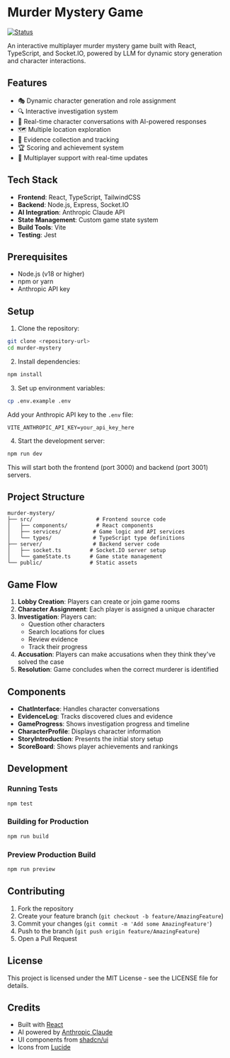 # Murder Mystery Game

[![Status](https://img.shields.io/badge/Status-Work%20In%20Progress-yellow)](https://github.com/yourusername/murder-mystery)

An interactive multiplayer murder mystery game built with React, TypeScript, and Socket.IO, powered by LLM for dynamic story generation and character interactions.

## Features

- 🎭 Dynamic character generation and role assignment
- 🔍 Interactive investigation system
- 💬 Real-time character conversations with AI-powered responses
- 🗺️ Multiple location exploration
- 📜 Evidence collection and tracking
- 🏆 Scoring and achievement system
- 👥 Multiplayer support with real-time updates

## Tech Stack

- **Frontend**: React, TypeScript, TailwindCSS
- **Backend**: Node.js, Express, Socket.IO
- **AI Integration**: Anthropic Claude API
- **State Management**: Custom game state system
- **Build Tools**: Vite
- **Testing**: Jest

## Prerequisites

- Node.js (v18 or higher)
- npm or yarn
- Anthropic API key

## Setup

1. Clone the repository:
```bash
git clone <repository-url>
cd murder-mystery
```

2. Install dependencies:
```bash
npm install
```

3. Set up environment variables:
```bash
cp .env.example .env
```
Add your Anthropic API key to the `.env` file:
```
VITE_ANTHROPIC_API_KEY=your_api_key_here
```

4. Start the development server:
```bash
npm run dev
```

This will start both the frontend (port 3000) and backend (port 3001) servers.

## Project Structure

```
murder-mystery/
├── src/                    # Frontend source code
│   ├── components/         # React components
│   ├── services/          # Game logic and API services
│   └── types/             # TypeScript type definitions
├── server/                # Backend server code
│   ├── socket.ts         # Socket.IO server setup
│   └── gameState.ts      # Game state management
└── public/               # Static assets
```

## Game Flow

1. **Lobby Creation**: Players can create or join game rooms
2. **Character Assignment**: Each player is assigned a unique character
3. **Investigation**: Players can:
   - Question other characters
   - Search locations for clues
   - Review evidence
   - Track their progress
4. **Accusation**: Players can make accusations when they think they've solved the case
5. **Resolution**: Game concludes when the correct murderer is identified

## Components

- **ChatInterface**: Handles character conversations
- **EvidenceLog**: Tracks discovered clues and evidence
- **GameProgress**: Shows investigation progress and timeline
- **CharacterProfile**: Displays character information
- **StoryIntroduction**: Presents the initial story setup
- **ScoreBoard**: Shows player achievements and rankings

## Development

### Running Tests
```bash
npm test
```

### Building for Production
```bash
npm run build
```

### Preview Production Build
```bash
npm run preview
```

## Contributing

1. Fork the repository
2. Create your feature branch (`git checkout -b feature/AmazingFeature`)
3. Commit your changes (`git commit -m 'Add some AmazingFeature'`)
4. Push to the branch (`git push origin feature/AmazingFeature`)
5. Open a Pull Request

## License

This project is licensed under the MIT License - see the LICENSE file for details.

## Credits

- Built with [React](https://reactjs.org/)
- AI powered by [Anthropic Claude](https://www.anthropic.com/)
- UI components from [shadcn/ui](https://ui.shadcn.com/)
- Icons from [Lucide](https://lucide.dev/)